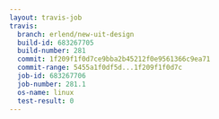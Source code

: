 ```yaml
---
layout: travis-job
travis:
  branch: erlend/new-uit-design
  build-id: 683267705
  build-number: 281
  commit: 1f209f1f0d7ce9bba2b45212f0e9561366c9ea71
  commit-range: 5455a1f0df5d...1f209f1f0d7c
  job-id: 683267706
  job-number: 281.1
  os-name: linux
  test-result: 0
---
```

